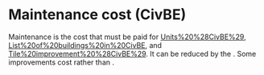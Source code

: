 # Maintenance cost (CivBE)

Maintenance is the cost that must be paid for [Units%20%28CivBE%29](units), [List%20of%20buildings%20in%20CivBE](buildings), and [Tile%20improvement%20%28CivBE%29](improvements). It can be reduced by the .
Some improvements cost rather than .
